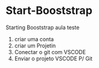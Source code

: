 # Start-Booststrap
Starting Booststrap aula teste

1. criar uma conta
2. criar um Projetin
3. Conectar o git com VSCODE
4. Enviar o projeto VSCODE P/ Git
